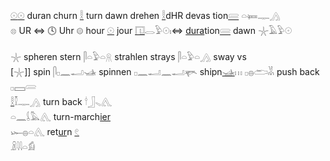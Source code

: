 [𓇳](𓇳)[𓇳](𓇳) duran churn [𓎛](𓎛) turn dawn drehen [𓎛](𓎛)dHR devas tion[𓄲](𓄲) 𓏏𓍃𓊃𓂻  
𓊖 UR ⇔ 🕓 Uhr 𓊗 hour [𓇳](𓇳) jour [𓉔](𓉔)𓂋𓅱𓇳𓏤⇔ [dura](dura)tion[𓄲](𓄲) dawn 𓇼𓄿𓅱𓇳  

𓇼 spheren stern  𓋴𓏏𓅱𓏏𓇶 strahlen strays  𓋴𓏏𓅱𓏏𓂻 sway vs  
[𓇼]] spin 𓋴𓊪𓈖𓂝𓊛 spinnen 𓊪𓈖𓂝𓈖𓂝𓊜 shipn[𓊛](𓊛)𓏥   𓊪𓐍𓂧𓀡  push back 𓊪𓈙𓄲  
[𓎛](𓎛)𓎿𓊃𓂻 turn back 𓎗𓃀𓈅𓂽  
𓏏𓈖𓌰𓅓𓂽 turn-march[ier](𓂻)  
𓆱𓐍𓏏𓂽 ret[ur](𓂻)n [𓏲](𓏲)  
𓏎𓇋𓇋𓏏𓀁  
